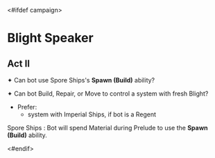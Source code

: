 <#ifdef campaign>
# Blight Speaker

## Act II

✦ Can bot use Spore Ships's **Spawn (Build)** ability?

✦ Can bot Build, Repair, or Move to control a system with fresh Blight?

- Prefer:
	- system with Imperial Ships, if bot is a Regent

Spore Ships
: Bot will spend Material during Prelude to use the **Spawn (Build)** ability.

<div class="pagebreak"> </div>
<#endif>
